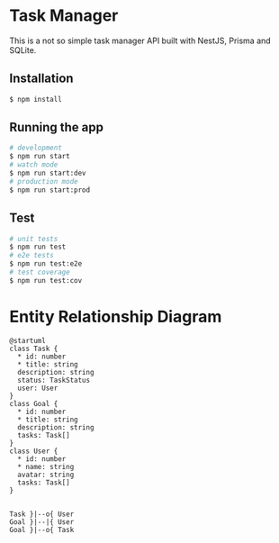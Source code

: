 # Task Manager
This is a not so simple task manager API built with NestJS, Prisma and SQLite.

## Installation
```bash
$ npm install
```

## Running the app
```bash
# development
$ npm run start
# watch mode
$ npm run start:dev
# production mode
$ npm run start:prod
```

## Test
```bash
# unit tests
$ npm run test
# e2e tests
$ npm run test:e2e
# test coverage
$ npm run test:cov
```

# Entity Relationship Diagram
```plantuml
@startuml
class Task {
  * id: number
  * title: string
  description: string
  status: TaskStatus
  user: User
}
class Goal {
  * id: number
  * title: string
  description: string
  tasks: Task[]
}
class User {
  * id: number
  * name: string
  avatar: string
  tasks: Task[]
}


Task }|--o{ User
Goal }|--|{ User
Goal }|--o{ Task